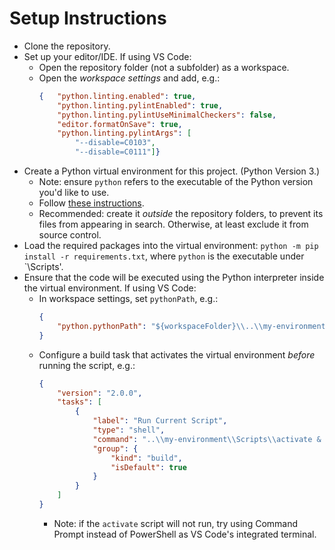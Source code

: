 # Setup Instructions

* Clone the repository. 
* Set up your editor/IDE. If using VS Code:
    * Open the repository folder (not a subfolder) as a workspace. 
    * Open the *workspace settings* and add, e.g.: 
        ```json
        {   "python.linting.enabled": true,
            "python.linting.pylintEnabled": true,
            "python.linting.pylintUseMinimalCheckers": false,
            "editor.formatOnSave": true,
            "python.linting.pylintArgs": [
                "--disable=C0103",
                "--disable=C0111"]}
        ```
* Create a Python virtual environment for this project. (Python Version 3.)
    * Note: ensure `python` refers to the executable of the Python version you'd like to use. 
    * Follow [these instructions](https://packaging.python.org/guides/installing-using-pip-and-virtualenv/). 
    * Recommended: create it *outside* the repository folders, to prevent its files from appearing in search. Otherwise, at least exclude it from source control. 
* Load the required packages into the virtual environment: `python -m pip install -r requirements.txt`, where `python` is the executable under `<environment>\Scripts'.
* Ensure that the code will be executed using the Python interpreter inside the virtual environment. If using VS Code:
    * In workspace settings, set `pythonPath`, e.g.:
        ```json
        {
            "python.pythonPath": "${workspaceFolder}\\..\\my-environment\\Scripts\\python.exe"
        }
        ```
    * Configure a build task that activates the virtual environment *before* running the script, e.g.:
        ```json
        {
            "version": "2.0.0",
            "tasks": [
                {
                    "label": "Run Current Script",
                    "type": "shell",
                    "command": "..\\my-environment\\Scripts\\activate & python \"${file}\"",
                    "group": {
                        "kind": "build",
                        "isDefault": true
                    }
                }
            ]
        }

        ```
        * Note: if the `activate` script will not run, try using Command Prompt instead of PowerShell as VS Code's integrated terminal. 